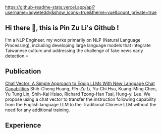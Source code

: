https://github-readme-stats.vercel.app/api?username=aqweteddy&show_icons=true&theme=vue&count_private=true

## Hi there 👋, this is Pin Zu Li's Github !

I'm a NLP Engineer. my works primarily on NLP (Natural Language Processing), including developing large language models that integrate Taiwanese culture and addressing the challenge of fake news early detection.=

## Publication

[Chat Vector: A Simple Approach to Equip LLMs With New Language Chat Capabilities](https://arxiv.org/abs/2310.04799) Shih-Cheng Huang, *Pin-Zu Li*, Yu-Chi Hsu, Kuang-Ming Chen, Yu Tung Lin, Shih-Kai Hsiao, Richard Tzong-Han Tsai, Hung-yi Lee.
We propose using a chat vector to transfer the instruction following capability from the English language LLM to the Traditional Chinese LLM without the need for any additional training.


## Experience
